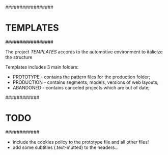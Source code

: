 #################
#   TEMPLATES   #
#################

The project *TEMPLATES* accords to the automotive environment to italicize the structure

Templates includes 3 main folders:

- PROTOTYPE - contains the pattern files for the production folder;
- PRODUCTION - contains segments, models, versions of web layouts;
- ABANDONED - contains canceled projects which are out of date;

############
#   TODO   #
############

- include the cookies policy to the prototype file and all other files!
- add some subtitles (.text-mutted) to the headers...
